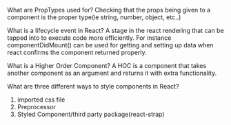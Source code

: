 What are PropTypes used for?
  Checking that the props being given to a component is the proper type(ie string,
    number, object, etc..)


What is a lifecycle event in React?
  A stage in the react rendering that can be tapped into to execute code more
  efficiently. For instance componentDidMount() can be used for getting and setting
  up data when react confirms the component returned properly.

What is a Higher Order Component?
  A HOC is a component that takes another component as an argument and returns
  it with extra functionality.


What are three different ways to style components in React?
  1. imported css file
  2. Preprocessor
  3. Styled Component/third party package(react-strap)
